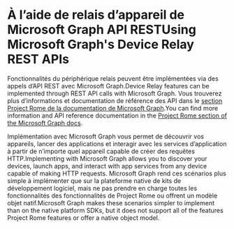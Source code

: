 # <a name="using-microsoft-graphs-device-relay-rest-apis"></a><span data-ttu-id="e0dbf-101">À l’aide de relais d’appareil de Microsoft Graph API REST</span><span class="sxs-lookup"><span data-stu-id="e0dbf-101">Using Microsoft Graph's Device Relay REST APIs</span></span>

<span data-ttu-id="e0dbf-102">Fonctionnalités du périphérique relais peuvent être implémentées via des appels d’API REST avec Microsoft Graph.</span><span class="sxs-lookup"><span data-stu-id="e0dbf-102">Device Relay features can be implemented through REST API calls with Microsoft Graph.</span></span> <span data-ttu-id="e0dbf-103">Vous trouverez plus d’informations et documentation de référence des API dans le [section Project Rome de la documentation de Microsoft Graph](https://developer.microsoft.com/graph/docs/api-reference/beta/resources/project_rome_overview#devices).</span><span class="sxs-lookup"><span data-stu-id="e0dbf-103">You can find more information and API reference documentation in the [Project Rome section of the Microsoft Graph docs](https://developer.microsoft.com/graph/docs/api-reference/beta/resources/project_rome_overview#devices).</span></span>

<span data-ttu-id="e0dbf-104">Implémentation avec Microsoft Graph vous permet de découvrir vos appareils, lancer des applications et interagir avec les services d’application à partir de n’importe quel appareil capable de créer des requêtes HTTP.</span><span class="sxs-lookup"><span data-stu-id="e0dbf-104">Implementing with Microsoft Graph allows you to discover your devices, launch apps, and interact with app services from any device capable of making HTTP requests.</span></span> <span data-ttu-id="e0dbf-105">Microsoft Graph rend ces scénarios plus simple à implémenter que sur la plateforme native de kits de développement logiciel, mais ne pas prendre en charge toutes les fonctionnalités des fonctionnalités de Project Rome ou offrent un modèle objet natif.</span><span class="sxs-lookup"><span data-stu-id="e0dbf-105">Microsoft Graph makes these scenarios simpler to implement than on the native platform SDKs, but it does not support all of the features Project Rome features or offer a native object model.</span></span>